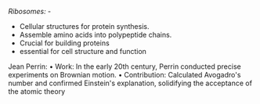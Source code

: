 *Ribosomes:* - 
- Cellular structures for protein synthesis. 
- Assemble amino acids into polypeptide chains. 
- Crucial for building proteins
- essential for cell structure and function

Jean Perrin: 
• Work: In the early 20th century, Perrin conducted precise experiments on Brownian motion. 
• Contribution: Calculated Avogadro's number and confirmed Einstein's explanation, solidifying the acceptance of the atomic theory
